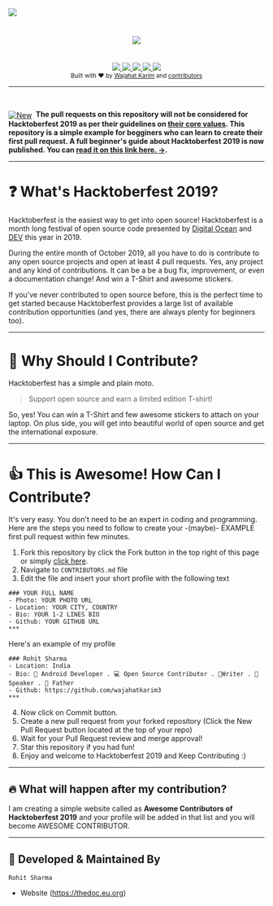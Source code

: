 ![](https://res.cloudinary.com/wajahatkarimcom/image/upload/v1569872594/AwesomeContributors_cover.jpg)

<h1 align="center"><a href="https://twitter.com/intent/tweet?url=https%3A%2F%2Fgithub.com%2Fwajahatkarim3%2FHacktoberfest2019&text=Are%20you%20ready%20for%20%23Hacktoberfest%202019%3F%20Support%20Open%20Source%20in%20October%20and%20earn%20a%20limited%20edition%20T-shirt%21%20by%20contributing%20your%20profile%20in%20Awesome%20Contributors%20by%20@WajahatKarim&hashtags=DigitalOcean%2CThePracticalDev%2Copensource%20">
        <img src="https://img.shields.io/twitter/url/http/shields.io.svg?style=social"/>
    </a></h1>

<br/>

<div align="center">
    <a href="https://hacktoberfest.digitalocean.com/">
            <img src="https://img.shields.io/badge/Hacktoberfest%202019-Win%20a%20T--Shirt-critical"></img>
</a>
<a href="https://thedoc.eu.org">
        <img src="https://cdn.rawgit.com/sindresorhus/awesome/d7305f38d29fed78fa85652e3a63e154dd8e8829/media/badge.svg"></img>
</a>
    <a href="https://github.com/wajahatkarim3/Hacktoberfest2019/fork">
            <img src="https://img.shields.io/badge/PRs-welcome-brightgreen.svg"></img>
        </a>   
    <a href="https://saythanks.io/to/wajahatkarim3">
        <img src="https://img.shields.io/badge/Say%20Thanks-!-1EAEDB.svg"></img>
    </a>  <a href="https://www.paypal.me/WajahatKarim/5">
        <img src="https://img.shields.io/badge/$-donate-ff69b4.svg?maxAge=2592000&amp;style=flat"></img>
    </a>
    
</div>

<div align="center">
  <sub>Built with ❤︎ by
  <a href="https://twitter.com/WajahatKarim">Wajahat Karim</a> and
  <a href="https://github.com/wajahatkarim3/Hacktoberfest2019/graphs/contributors">
    contributors
  </a>
</div>
  
***  
  
<br> 
<div align="left"><p><a href="https://android.jlelse.eu/the-beginners-guide-to-hacktoberfest-2019-winning-the-t-shirt-1a03b67e68"><img alt="New" align="center" src="https://img.shields.io/badge/%F0%9F%93%84%20-NEW-red.svg" /></a>&nbsp;
<b>The pull requests on this repository will not be considered for Hacktoberfest 2019 as per their guidelines on <a href="https://hacktoberfest.digitalocean.com/details">their core values</a>. This repository is a simple example for begginers who can learn to create their first pull request. A full beginner's guide about Hacktoberfest 2019 is now published. You can <a href="https://android.jlelse.eu/the-beginners-guide-to-hacktoberfest-2019-winning-the-t-shirt-1a03b67e68">read it on this link here. →</a>.
        </b></p></div>  

***  
  
# ❓ What's Hacktoberfest 2019?
Hacktoberfest is the easiest way to get into open source! Hacktoberfest is a month long festival of open source code presented by [Digital Ocean](https://www.digitalocean.com/) and [DEV](https://www.dev.to/) this year in 2019.

During the entire month of October 2019, all you have to do is contribute to any open source projects and open at least 4 pull requests. Yes, any project and any kind of contributions. It can be a be a bug fix, improvement, or even a documentation change! And win a T-Shirt and awesome stickers.

If you’ve never contributed to open source before, this is the perfect time to get started because Hacktoberfest provides a large list of available contribution opportunities (and yes, there are always plenty for beginners too).

***

# 👕 Why Should I Contribute?
Hacktoberfest has a simple and plain moto.
> Support open source and earn a limited edition T-shirt!

So, yes! You can win a T-Shirt and few awesome stickers to attach on your laptop. On plus side, you will get into beautiful world of open source and get the international exposure. 

***

# 👍 This is Awesome! How Can I Contribute? 
It's very easy. You don't need to be an expert in coding and programming. Here are the steps you need to follow to create your -(maybe)- EXAMPLE first pull request within few minutes.
1. Fork this repository by click the Fork button in the top right of this page or simply [click here](https://github.com/wajahatkarim3/Hacktoberfest2019/fork).
2. Navigate to `CONTRIBUTORS.md` file
3. Edit the file and insert your short profile with the following text
```
### YOUR FULL NAME
- Photo: YOUR PHOTO URL
- Location: YOUR CITY, COUNTRY
- Bio: YOUR 1-2 LINES BIO
- Github: YOUR GITHUB URL
***
```
Here's an example of my profile

```
### Rohit Sharma
- Location: India
- Bio: 📱 Android Developer . 💻 Open Source Contributor . 📝Writer . 🎤 Speaker . 👶 Father 
- Github: https://github.com/wajahatkarim3
***
```
4. Now click on Commit button.
5. Create a new pull request from your forked repository (Click the New Pull Request button located at the top of your repo)
8. Wait for your Pull Request review and merge approval!
9. Star this repository if you had fun!
10. Enjoy and welcome to Hacktoberfest 2019 and Keep Contributing :)

***

## 🔥 What will happen after my contribution?
I am creating a simple website called as **Awesome Contributors of Hacktoberfest 2019** and your profile will be added in that list and you will become AWESOME CONTRIBUTOR.

***

## 👨 Developed & Maintained By

```
Rohit Sharma
```
- Website (https://thedoc.eu.org)
